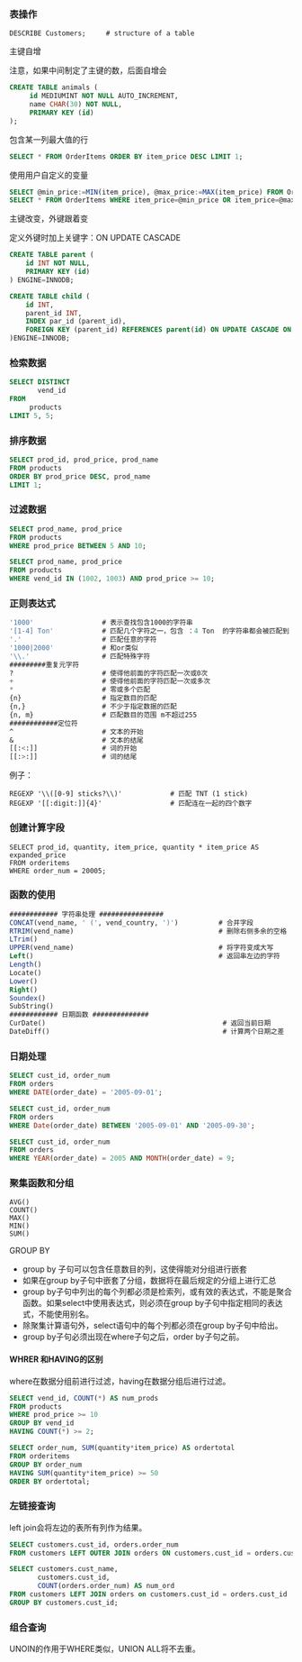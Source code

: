 

### 表操作

```
DESCRIBE Customers;     # structure of a table

```

主键自增

注意，如果中间制定了主键的数，后面自增会

```sql
CREATE TABLE animals (
     id MEDIUMINT NOT NULL AUTO_INCREMENT,
     name CHAR(30) NOT NULL,
     PRIMARY KEY (id)
);
```

包含某一列最大值的行

```sql
SELECT * FROM OrderItems ORDER BY item_price DESC LIMIT 1;
```

使用用户自定义的变量

```sql
SELECT @min_price:=MIN(item_price), @max_price:=MAX(item_price) FROM OrderItems;
SELECT * FROM OrderItems WHERE item_price=@min_price OR item_price=@max_price;
```

主键改变，外键跟着变 

定义外键时加上关键字：ON UPDATE CASCADE

```sql
CREATE TABLE parent (
    id INT NOT NULL,
    PRIMARY KEY (id)
) ENGINE=INNODB;

CREATE TABLE child (
    id INT,
    parent_id INT,
    INDEX par_id (parent_id),
    FOREIGN KEY (parent_id) REFERENCES parent(id) ON UPDATE CASCADE ON DELETE CASCADE
)ENGINE=INNODB;
```

### 检索数据

```sql
SELECT DISTINCT 
       vend_id
FROM
     products
LIMIT 5, 5;
```

### 排序数据

```sql
SELECT prod_id, prod_price, prod_name
FROM products
ORDER BY prod_price DESC, prod_name
LIMIT 1;
```

### 过滤数据

```sql
SELECT prod_name, prod_price
FROM products
WHERE prod_price BETWEEN 5 AND 10;

SELECT prod_name, prod_price
FROM products
WHERE vend_id IN (1002, 1003) AND prod_price >= 10;
```



### 正则表达式

```sql
'1000'                 # 表示查找包含1000的字符串
'[1-4] Ton'            # 匹配几个字符之一，包含 ：4 Ton  的字符串都会被匹配到
'.'                    # 匹配任意的字符
'1000|2000'            # 和or类似
'\\.'                  # 匹配特殊字符
#########重复元字符    
?                      # 使得他前面的字符匹配一次或0次
+                      # 使得他前面的字符匹配一次或多次
*                      # 零或多个匹配
{n}                    # 指定数目的匹配
{n,}                   # 不少于指定数据的匹配
{n, m}                 # 匹配数目的范围 m不超过255
############定位符
^                      # 文本的开始
&                      # 文本的结尾
[[:<:]]                # 词的开始
[[:>:]]                # 词的结尾
```

例子：

```
REGEXP '\\([0-9] sticks?\\)'            # 匹配 TNT (1 stick)   
REGEXP '[[:digit:]]{4}'                 # 匹配连在一起的四个数字
```

### 创建计算字段

```
SELECT prod_id, quantity, item_price, quantity * item_price AS expanded_price
FROM orderitems
WHERE order_num = 20005;
```

### 函数的使用

```sql
############ 字符串处理 ################
CONCAT(vend_name, ' (', vend_country, ')')          # 合并字段  
RTRIM(vend_name)                                    # 删除右侧多余的空格
LTrim()
UPPER(vend_name)                                    # 将字符变成大写
Left()                                              # 返回串左边的字符
Length()
Locate()
Lower()
Right()
Soundex()
SubString()
############ 日期函数 ##############
CurDate()                                            # 返回当前日期
DateDiff()                                           # 计算两个日期之差
```

### 日期处理

```sql
SELECT cust_id, order_num
FROM orders
WHERE DATE(order_date) = '2005-09-01';

SELECT cust_id, order_num
FROM orders
WHERE Date(order_date) BETWEEN '2005-09-01' AND '2005-09-30';

SELECT cust_id, order_num
FROM orders
WHERE YEAR(order_date) = 2005 AND MONTH(order_date) = 9;
```

### 聚集函数和分组

```
AVG()
COUNT()
MAX()
MIN()
SUM()
```

GROUP BY 

- group by 子句可以包含任意数目的列，这使得能对分组进行嵌套
- 如果在group by子句中嵌套了分组，数据将在最后规定的分组上进行汇总
- group by子句中列出的每个列都必须是检索列，或有效的表达式，不能是聚合函数。如果select中使用表达式，则必须在group by子句中指定相同的表达式，不能使用别名。
- 除聚集计算语句外，select语句中的每个列都必须在group by子句中给出。
- group by子句必须出现在where子句之后，order by子句之前。

#### WHRER 和HAVING的区别

where在数据分组前进行过滤，having在数据分组后进行过滤。

```sql
SELECT vend_id, COUNT(*) AS num_prods
FROM products
WHERE prod_price >= 10
GROUP BY vend_id
HAVING COUNT(*) >= 2;
```

```sql
SELECT order_num, SUM(quantity*item_price) AS ordertotal
FROM orderitems
GROUP BY order_num
HAVING SUM(quantity*item_price) >= 50
ORDER BY ordertotal;
```

### 左链接查询

left join会将左边的表所有列作为结果。

```sql
SELECT customers.cust_id, orders.order_num
FROM customers LEFT OUTER JOIN orders ON customers.cust_id = orders.cust_id;
```

```sql
SELECT customers.cust_name,
       customers.cust_id,
       COUNT(orders.order_num) AS num_ord
FROM customers LEFT JOIN orders on customers.cust_id = orders.cust_id
GROUP BY customers.cust_id;
```

### 组合查询

UNOIN的作用于WHERE类似，UNION ALL将不去重。
